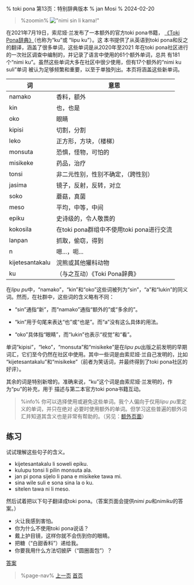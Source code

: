 % toki pona 第13页：特别辞典版本
% jan Mosi
% 2024-02-20

<style>
.zoomin {
	text-align: center;
}
.zoomin img {
	width: 320px;
	image-rendering:crisp-edges;
	image-rendering: pixelated;
};
</style>

> %zoomin%
> !["nimi sin li kama!"](/nimi_sin_li_kama.gif)
>

在2021年7月19日，索尼娅·兰发布了一本额外的官方toki pona书籍，
[《Toki Pona辞典》](https://www.amazon.com/dp/0978292367)（也称为“ku”或
“lipu ku”）。这
本书提供了从英语到toki pona和反之的翻译，涵盖了很多单词，这些单词是从2020年至2021
年在toki pona社区进行的一次社区调查中编制的，并记录了语言中使用的61个额外单词，总共
有181个“nimi ku”。虽然这些单词大多在社区中很少使用，但有17个额外的“nimi ku suli”单词
被认为足够频繁和重要，以至于单独列出。本页将涵盖这些新单词。

| 词              | 意思                                     |
| --------------- | ---------------------------------------- |
| namako          | 香料，额外                               |
| kin             | 也，也是                                 |
| oko             | 眼睛                                     |
| kipisi          | 切割，分割                               |
| leko            | 正方形，方块，（楼梯）                   |
| monsuta         | 恐惧，怪物，可怕的                       |
| misikeke        | 药品，治疗                               |
| tonsi           | 非二元性别，性别不确定，（跨性别）       |
| jasima          | 镜子，反射，反转，对立                   |
| soko            | 蘑菇，真菌                               |
| meso            | 平均，中等，中间                         |
| epiku           | 史诗级的，令人敬畏的                     |
| kokosila        | 在toki pona群组中不使用toki pona进行交流 |
| lanpan          | 抓取，偷窃，得到                         |
| n               | 嗯...，呃...                             |
| kijetesantakalu | 浣熊或其他獾科动物                       |
| ku              | （与之互动）《Toki Pona辞典》            |

在*lipu pu*中，“namako”，“kin”和“oko”这些词被列为“sin”，“a”和“lukin”的同义词。然而，在社群中，这些词的含义略有不同：

* “sin”通指“新”，而“namako”通指“额外的”或“多余的”。

* “kin”用于句尾来表达“也”或“也是”。而“a”没有这么具体的用法。

* “oko”具体指“眼睛”，而“lukin”也表示“视觉”和“看”。

单词“kipisi”，“leko”，“monsuta”和“misikeke”是在*lipu pu*出版之前发明的早期
词汇，它们至今仍然在社区中使用。其中一些词是由索尼娅·兰自己发明的，比如
“kijetesantakalu”和“misikeke”（前者为笑话词，并最终得到了toki pona社区的好评）。

其余的词是特别新增的。准确来说，“ku”这个词是由索尼娅·兰发明的，作为“pu”的补充，用于
描述与第二本官方toki pona书籍互动。

> %info%
> 你可以选择使用或避免这些单词。我个人偏向于仅用*lipu pu*里定义的单词，并只在绝对
> 必要时使用额外的单词。但学习这些普遍的额外词汇并知道其含义也是非常有帮助的。（另见：[额外页面](zh/x1)）

## 练习

试试理解这些句子的含义。

* kijetesantakalu li soweli epiku.
* kulupu tonsi li pilin monsuta ala.
* jan pi pona sijelo li pana e misikeke tawa mi.
* sina wile suli e sona sina la o ku.
* sitelen tawa ni li meso.

然后试着把以下句子翻译成toki pona。（答案页面会提供*nimi pu*和*nimiku*的答案。）

* 火让我感到害怕。
* 你为什么不使用toki pona说话？
* 戴上护目镜，这样你就不会伤到你的眼睛。
* 把糖（“白甜香料”）递给我。
* 你要我用什么方法切披萨（“圆圈面包”）？

[答案](zh/answers#p13)

> %page-nav%
> [上一页](zh/12)
> [首页](zh)
